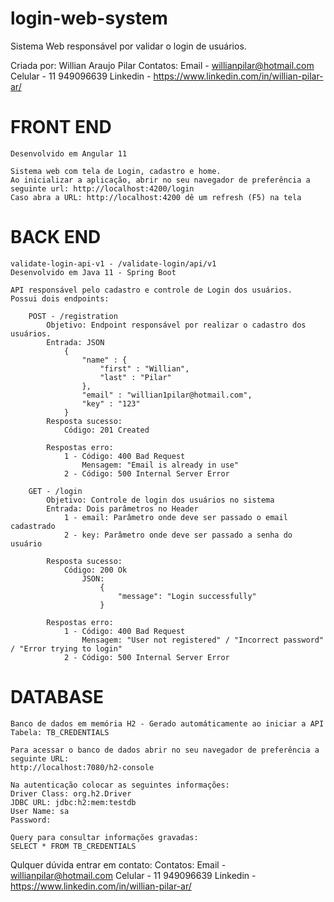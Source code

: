 # login-web-system
Sistema Web responsável por validar o login de usuários.

Criada por: Willian Araujo Pilar 
Contatos: 
    Email - willianpilar@hotmail.com 
    Celular - 11 949096639
    Linkedin - https://www.linkedin.com/in/willian-pilar-ar/

# FRONT END #
    Desenvolvido em Angular 11

    Sistema web com tela de Login, cadastro e home.
    Ao inicializar a aplicação, abrir no seu navegador de preferência a seguinte url: http://localhost:4200/login
    Caso abra a URL: http://localhost:4200 dê um refresh (F5) na tela


# BACK END #
    validate-login-api-v1 - /validate-login/api/v1
    Desenvolvido em Java 11 - Spring Boot

    API responsável pelo cadastro e controle de Login dos usuários.
    Possui dois endpoints:

        POST - /registration
            Objetivo: Endpoint responsável por realizar o cadastro dos usuários.
            Entrada: JSON 
                {
                    "name" : {
                        "first" : "Willian",
                        "last" : "Pilar"
                    },
                    "email" : "willian1pilar@hotmail.com",
                    "key" : "123"
                } 
            Resposta sucesso: 
                Código: 201 Created
            
            Respostas erro:
                1 - Código: 400 Bad Request
                    Mensagem: "Email is already in use"
                2 - Código: 500 Internal Server Error
        
        GET - /login
            Objetivo: Controle de login dos usuários no sistema
            Entrada: Dois parâmetros no Header
                1 - email: Parâmetro onde deve ser passado o email cadastrado
                2 - key: Parâmetro onde deve ser passado a senha do usuário
            
            Resposta sucesso:
                Código: 200 Ok
                    JSON: 
                        {
                            "message": "Login successfully"
                        }
            
            Respostas erro:
                1 - Código: 400 Bad Request
                    Mensagem: "User not registered" / "Incorrect password" / "Error trying to login"
                2 - Código: 500 Internal Server Error

# DATABASE #
    Banco de dados em memória H2 - Gerado automáticamente ao iniciar a API
    Tabela: TB_CREDENTIALS

    Para acessar o banco de dados abrir no seu navegador de preferência a seguinte URL:
    http://localhost:7080/h2-console

    Na autenticação colocar as seguintes informações:
    Driver Class: org.h2.Driver
    JDBC URL: jdbc:h2:mem:testdb
    User Name: sa
    Password:

    Query para consultar informações gravadas:
    SELECT * FROM TB_CREDENTIALS

Qulquer dúvida entrar em contato:
    Contatos: 
        Email - willianpilar@hotmail.com 
        Celular - 11 949096639
        Linkedin - https://www.linkedin.com/in/willian-pilar-ar/

    